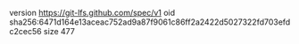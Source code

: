 version https://git-lfs.github.com/spec/v1
oid sha256:6471d164e13aceac752ad9a87f9061c86ff2a2422d5027322fd703efdc2cec56
size 477
